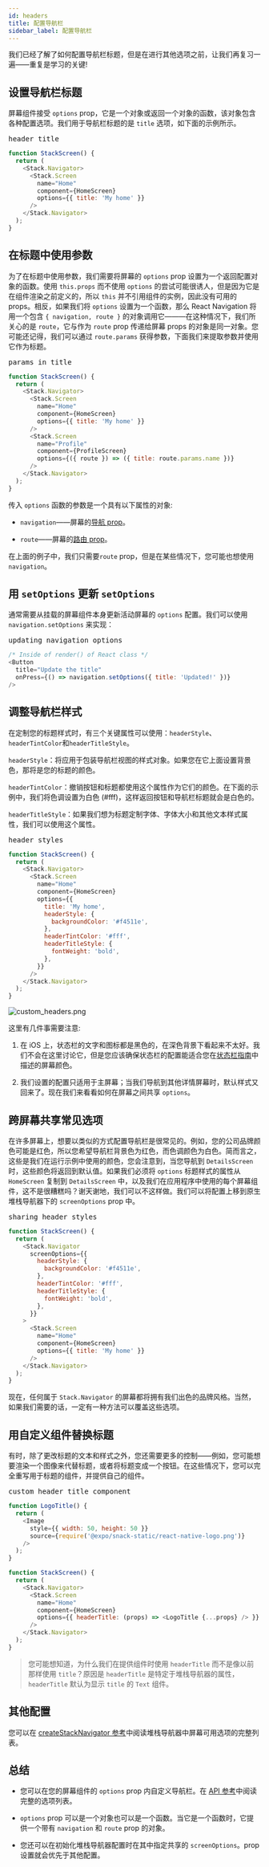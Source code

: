 ```yaml
---
id: headers
title: 配置导航栏
sidebar_label: 配置导航栏
---
```



我们已经了解了如何配置导航栏标题，但是在进行其他选项之前，让我们再复习一遍——重复是学习的关键!

## 设置导航栏标题

屏幕组件接受 `options` prop，它是一个对象或返回一个对象的函数，该对象包含各种配置选项。我们用于导航栏标题的是 `title` 选项，如下面的示例所示。

<samp id="basic-header-config">header title</samp>

```js
function StackScreen() {
  return (
    <Stack.Navigator>
      <Stack.Screen
        name="Home"
        component={HomeScreen}
        options={{ title: 'My home' }}
      />
    </Stack.Navigator>
  );
}
```

## 在标题中使用参数
 
为了在标题中使用参数，我们需要将屏幕的 `options` prop 设置为一个返回配置对象的函数。使用 `this.props` 而不使用 `options` 的尝试可能很诱人，但是因为它是在组件渲染之前定义的，所以 `this` 并不引用组件的实例，因此没有可用的 props。相反，如果我们将 `options` 设置为一个函数，那么 React Navigation 将用一个包含 `{ navigation, route }` 的对象调用它———在这种情况下，我们所关心的是 `route`，它与作为 `route` prop 传递给屏幕 props 的对象是同一对象。您可能还记得，我们可以通过 `route.params` 获得参数，下面我们来提取参数并使用它作为标题。

<samp id="params-in-title">params in title</samp>

```js {12}
function StackScreen() {
  return (
    <Stack.Navigator>
      <Stack.Screen
        name="Home"
        component={HomeScreen}
        options={{ title: 'My home' }}
      />
      <Stack.Screen
        name="Profile"
        component={ProfileScreen}
        options={({ route }) => ({ title: route.params.name })}
      />
    </Stack.Navigator>
  );
}
```

传入 `options` 函数的参数是一个具有以下属性的对象:

- `navigation`——屏幕的[导航 prop](navigation-prop.md)。

- `route`——屏幕的[路由 prop](route-prop.md)。

在上面的例子中，我们只需要`route` prop，但是在某些情况下，您可能也想使用 `navigation`。

## 用 `setOptions` 更新 `setOptions`


通常需要从挂载的屏幕组件本身更新活动屏幕的 `options` 配置。我们可以使用 `navigation.setOptions` 来实现：

<samp id="updating-options-with-setoptions">updating navigation options</samp>

```js
/* Inside of render() of React class */
<Button
  title="Update the title"
  onPress={() => navigation.setOptions({ title: 'Updated!' })}
/>
```

## 调整导航栏样式

在定制您的标题样式时，有三个关键属性可以使用：`headerStyle`、`headerTintColor`和`headerTitleStyle`。

`headerStyle`：将应用于包装导航栏视图的样式对象。如果您在它上面设置背景色，那将是您的标题的颜色。

`headerTintColor`：撤销按钮和标题都使用这个属性作为它们的颜色。在下面的示例中，我们将色调设置为白色 (#fff)，这样返回按钮和导航栏标题就会是白色的。

`headerTitleStyle`：如果我们想为标题定制字体、字体大小和其他文本样式属性，我们可以使用这个属性。

<samp id="header-styles">header styles</samp>

```js
function StackScreen() {
  return (
    <Stack.Navigator>
      <Stack.Screen
        name="Home"
        component={HomeScreen}
        options={{
          title: 'My home',
          headerStyle: {
            backgroundColor: '#f4511e',
          },
          headerTintColor: '#fff',
          headerTitleStyle: {
            fontWeight: 'bold',
          },
        }}
      />
    </Stack.Navigator>
  );
}
```

![custom_headers.png](/assets/headers/custom_headers.png)

这里有几件事需要注意:

1. 在 iOS 上，状态栏的文字和图标都是黑色的，在深色背景下看起来不太好。我们不会在这里讨论它，但是您应该确保状态栏的配置能适合您在[状态栏指南](status-bar.md)中描述的屏幕颜色。

2. 我们设置的配置只适用于主屏幕；当我们导航到其他详情屏幕时，默认样式又回来了。现在我们来看看如何在屏幕之间共享 `options`。

## 跨屏幕共享常见选项

在许多屏幕上，想要以类似的方式配置导航栏是很常见的。例如，您的公司品牌颜色可能是红色，所以您希望导航栏背景色为红色，而色调颜色为白色。简而言之，这些是我们在运行示例中使用的颜色，您会注意到，当您导航到 `DetailsScreen` 时，这些颜色将返回到默认值。如果我们必须将 `options` 标题样式的属性从`HomeScreen` 复制到 `DetailsScreen` 中，以及我们在应用程序中使用的每个屏幕组件，这不是很糟糕吗？谢天谢地，我们可以不这样做。我们可以将配置上移到原生堆栈导航器下的 `screenOptions` prop 中。

<samp id="sharing-header-styles">sharing header styles</samp>

```js
function StackScreen() {
  return (
    <Stack.Navigator
      screenOptions={{
        headerStyle: {
          backgroundColor: '#f4511e',
        },
        headerTintColor: '#fff',
        headerTitleStyle: {
          fontWeight: 'bold',
        },
      }}
    >
      <Stack.Screen
        name="Home"
        component={HomeScreen}
        options={{ title: 'My home' }}
      />
    </Stack.Navigator>
  );
}
```

现在，任何属于 `Stack.Navigator` 的屏幕都将拥有我们出色的品牌风格。当然，如果我们需要的话，一定有一种方法可以覆盖这些选项。


## 用自定义组件替换标题

有时，除了更改标题的文本和样式之外，您还需要更多的控制——例如，您可能想要渲染一个图像来代替标题，或者将标题变成一个按钮。在这些情况下，您可以完全重写用于标题的组件，并提供自己的组件。

<samp id="custom-header-title-component">custom header title component</samp>

```js
function LogoTitle() {
  return (
    <Image
      style={{ width: 50, height: 50 }}
      source={require('@expo/snack-static/react-native-logo.png')}
    />
  );
}

function StackScreen() {
  return (
    <Stack.Navigator>
      <Stack.Screen
        name="Home"
        component={HomeScreen}
        options={{ headerTitle: (props) => <LogoTitle {...props} /> }}
      />
    </Stack.Navigator>
  );
}
```

> 您可能想知道，为什么我们在提供组件时使用 `headerTitle` 而不是像以前那样使用 `title`？原因是 `headerTitle` 是特定于堆栈导航器的属性，`headerTitle` 默认为显示 `title` 的 `Text` 组件。

## 其他配置

您可以在 [createStackNavigator 参考](native-stack-navigator.md#options)中阅读堆栈导航器中屏幕可用选项的完整列表。

## 总结

- 您可以在您的屏幕组件的 `options` prop  内自定义导航栏。在 [API 参考](native-stack-navigator.md#options)中阅读完整的选项列表。

- `options` prop 可以是一个对象也可以是一个函数。当它是一个函数时，它提供一个带有 `navigation` 和 `route` prop 的对象。

- 您还可以在初始化堆栈导航器配置时在其中指定共享的 `screenOptions`。prop设置就会优先于其他配置。